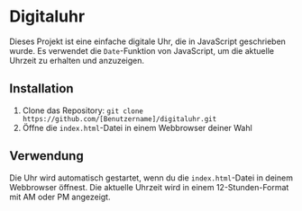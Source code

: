 # Digitaluhr

Dieses Projekt ist eine einfache digitale Uhr, die in JavaScript geschrieben wurde. Es verwendet die `Date`-Funktion von JavaScript, um die aktuelle Uhrzeit zu erhalten und anzuzeigen.

## Installation

1. Clone das Repository: `git clone https://github.com/[Benutzername]/digitaluhr.git`
2. Öffne die `index.html`-Datei in einem Webbrowser deiner Wahl

## Verwendung

Die Uhr wird automatisch gestartet, wenn du die `index.html`-Datei in deinem Webbrowser öffnest. Die aktuelle Uhrzeit wird in einem 12-Stunden-Format mit AM oder PM angezeigt.
